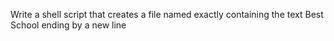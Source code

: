 Write a shell script that creates a file named exactly  containing the text Best School ending by a new line
